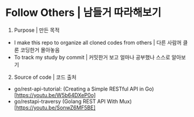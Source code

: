 Follow Others | 남들거 따라해보기
==============

1. Purpose | 만든 목적
- I make this repo to organize all cloned codes from others | 다른 사람꺼 클론 코딩한거 몰아놓음
- To track my study by commit | 커밋한거 보고 얼마나 공부했나 스스로 알아보기

2. Source of code | 코드 출처
- go/rest-api-tutorial: (Creating a Simple RESTful API in Go)[https://youtu.be/W5b64DXeP0o]
- go/restapi-traversy (Golang REST API With Mux)[https://youtu.be/SonwZ6MF5BE]

